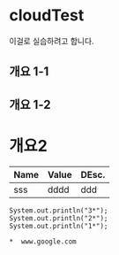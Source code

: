 # cloudTest
이걸로 실습하려고 합니다.
## 개요 1-1
## 개요 1-2
# 개요2
Name   | Value | DEsc.
-------|-------|------
sss    | dddd  | ddd

```
System.out.println("3*");
System.out.println("2*");
System.out.println("1*");

*  www.google.com

